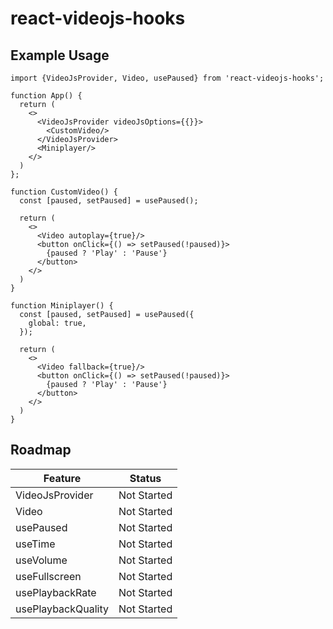 # react-videojs-hooks

## Example Usage

```tsx
import {VideoJsProvider, Video, usePaused} from 'react-videojs-hooks';

function App() {
  return (
    <>
      <VideoJsProvider videoJsOptions={{}}>
        <CustomVideo/>
      </VideoJsProvider>
      <Miniplayer/>
    </>
  )
};

function CustomVideo() {
  const [paused, setPaused] = usePaused();

  return (
    <>
      <Video autoplay={true}/>
      <button onClick={() => setPaused(!paused)}>
        {paused ? 'Play' : 'Pause'}
      </button>
    </>
  )
}

function Miniplayer() {
  const [paused, setPaused] = usePaused({
    global: true,
  });

  return (
    <>
      <Video fallback={true}/>
      <button onClick={() => setPaused(!paused)}>
        {paused ? 'Play' : 'Pause'}
      </button>
    </>
  )
}
```

## Roadmap

| Feature            | Status      |
|--------------------|-------------|
| VideoJsProvider    | Not Started |
| Video              | Not Started |
| usePaused          | Not Started |
| useTime            | Not Started |
| useVolume          | Not Started |
| useFullscreen      | Not Started |
| usePlaybackRate    | Not Started |
| usePlaybackQuality | Not Started |
